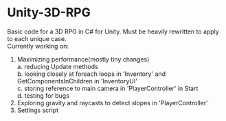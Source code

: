 # Unity-3D-RPG
Basic code for a 3D RPG in C# for Unity. Must be heavily rewritten to apply to each unique case.<br/>
Currently working on:<br/>
1. Maximizing performance(mostly tiny changes)<br/>
  a. reducing Update methods<br/>
  b. looking closely at foreach loops in 'Inventory' and GetComponentsInChildren in 'InventoryUI'<br/>
  c. storing reference to main camera in 'PlayerController' in Start<br/>
  d. testing for bugs<br/>
2. Exploring gravity and raycasts to detect slopes in 'PlayerController'<br/>
3. Settings script<br/>
